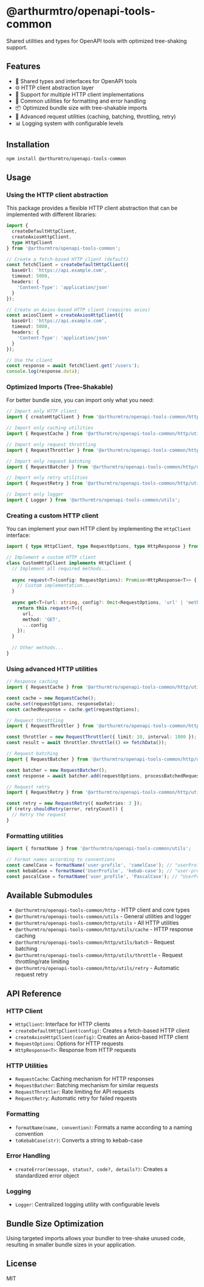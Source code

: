 # @arthurmtro/openapi-tools-common

Shared utilities and types for OpenAPI tools with optimized tree-shaking support.

## Features

- 🧩 Shared types and interfaces for OpenAPI tools
- 🌐 HTTP client abstraction layer
- 🔄 Support for multiple HTTP client implementations
- 🧰 Common utilities for formatting and error handling
- 📦 Optimized bundle size with tree-shakable imports
- 🔄 Advanced request utilities (caching, batching, throttling, retry)
- 📊 Logging system with configurable levels

## Installation

```bash
npm install @arthurmtro/openapi-tools-common
```

## Usage

### Using the HTTP client abstraction

This package provides a flexible HTTP client abstraction that can be implemented with different libraries:

```typescript
import { 
  createDefaultHttpClient, 
  createAxiosHttpClient,
  type HttpClient 
} from '@arthurmtro/openapi-tools-common';

// Create a fetch-based HTTP client (default)
const fetchClient = createDefaultHttpClient({
  baseUrl: 'https://api.example.com',
  timeout: 5000,
  headers: {
    'Content-Type': 'application/json'
  }
});

// Create an Axios-based HTTP client (requires axios)
const axiosClient = createAxiosHttpClient({
  baseUrl: 'https://api.example.com',
  timeout: 5000,
  headers: {
    'Content-Type': 'application/json'
  }
});

// Use the client
const response = await fetchClient.get('/users');
console.log(response.data);
```

### Optimized Imports (Tree-Shakable)

For better bundle size, you can import only what you need:

```typescript
// Import only HTTP client
import { createHttpClient } from '@arthurmtro/openapi-tools-common/http';

// Import only caching utilities
import { RequestCache } from '@arthurmtro/openapi-tools-common/http/utils/cache';

// Import only request throttling
import { RequestThrottler } from '@arthurmtro/openapi-tools-common/http/utils/throttle';

// Import only request batching
import { RequestBatcher } from '@arthurmtro/openapi-tools-common/http/utils/batch';

// Import only retry utilities
import { RequestRetry } from '@arthurmtro/openapi-tools-common/http/utils/retry';

// Import only logger
import { Logger } from '@arthurmtro/openapi-tools-common/utils';
```

### Creating a custom HTTP client

You can implement your own HTTP client by implementing the `HttpClient` interface:

```typescript
import { type HttpClient, type RequestOptions, type HttpResponse } from '@arthurmtro/openapi-tools-common/http';

// Implement a custom HTTP client
class CustomHttpClient implements HttpClient {
  // Implement all required methods...
  
  async request<T>(config: RequestOptions): Promise<HttpResponse<T>> {
    // Custom implementation...
  }
  
  async get<T>(url: string, config?: Omit<RequestOptions, 'url' | 'method'>): Promise<HttpResponse<T>> {
    return this.request<T>({ 
      url, 
      method: 'GET',
      ...config
    });
  }
  
  // Other methods...
}
```

### Using advanced HTTP utilities

```typescript
// Response caching
import { RequestCache } from '@arthurmtro/openapi-tools-common/http/utils/cache';

const cache = new RequestCache();
cache.set(requestOptions, responseData);
const cachedResponse = cache.get(requestOptions);

// Request throttling
import { RequestThrottler } from '@arthurmtro/openapi-tools-common/http/utils/throttle';

const throttler = new RequestThrottler({ limit: 10, interval: 1000 });
const result = await throttler.throttle(() => fetchData());

// Request batching
import { RequestBatcher } from '@arthurmtro/openapi-tools-common/http/utils/batch';

const batcher = new RequestBatcher();
const response = await batcher.add(requestOptions, processBatchedRequests);

// Request retry
import { RequestRetry } from '@arthurmtro/openapi-tools-common/http/utils/retry';

const retry = new RequestRetry({ maxRetries: 3 });
if (retry.shouldRetry(error, retryCount)) {
  // Retry the request
}
```

### Formatting utilities

```typescript
import { formatName } from '@arthurmtro/openapi-tools-common/utils';

// Format names according to conventions
const camelCase = formatName('user-profile', 'camelCase'); // "userProfile"
const kebabCase = formatName('UserProfile', 'kebab-case'); // "user-profile"
const pascalCase = formatName('user_profile', 'PascalCase'); // "UserProfile"
```

## Available Submodules

- `@arthurmtro/openapi-tools-common/http` - HTTP client and core types
- `@arthurmtro/openapi-tools-common/utils` - General utilities and logger
- `@arthurmtro/openapi-tools-common/http/utils` - All HTTP utilities
- `@arthurmtro/openapi-tools-common/http/utils/cache` - HTTP response caching
- `@arthurmtro/openapi-tools-common/http/utils/batch` - Request batching
- `@arthurmtro/openapi-tools-common/http/utils/throttle` - Request throttling/rate limiting
- `@arthurmtro/openapi-tools-common/http/utils/retry` - Automatic request retry

## API Reference

### HTTP Client

- `HttpClient`: Interface for HTTP clients
- `createDefaultHttpClient(config)`: Creates a fetch-based HTTP client
- `createAxiosHttpClient(config)`: Creates an Axios-based HTTP client
- `RequestOptions`: Options for HTTP requests
- `HttpResponse<T>`: Response from HTTP requests

### HTTP Utilities

- `RequestCache`: Caching mechanism for HTTP responses
- `RequestBatcher`: Batching mechanism for similar requests
- `RequestThrottler`: Rate limiting for API requests
- `RequestRetry`: Automatic retry for failed requests

### Formatting

- `formatName(name, convention)`: Formats a name according to a naming convention
- `toKebabCase(str)`: Converts a string to kebab-case

### Error Handling

- `createError(message, status?, code?, details?)`: Creates a standardized error object

### Logging

- `Logger`: Centralized logging utility with configurable levels

## Bundle Size Optimization

Using targeted imports allows your bundler to tree-shake unused code, resulting in smaller bundle sizes in your application.

## License

MIT